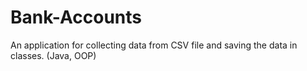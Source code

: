 # Bank-Accounts
An application for collecting data from CSV file and saving the data in classes. (Java, OOP)
